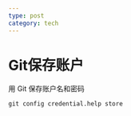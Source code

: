 ```yaml
---
type: post
category: tech
---
```

# Git保存账户

用 Git 保存账户名和密码

```shell
git config credential.help store
```
